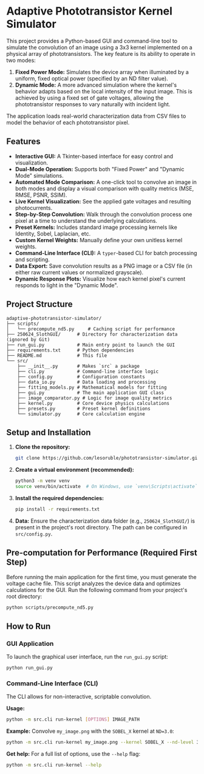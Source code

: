 # Adaptive Phototransistor Kernel Simulator

This project provides a Python-based GUI and command-line tool to simulate the convolution of an image using a 3x3 kernel implemented on a physical array of phototransistors. The key feature is its ability to operate in two modes:

1.  **Fixed Power Mode:** Simulates the device array when illuminated by a uniform, fixed optical power (specified by an ND filter value).
2.  **Dynamic Mode:** A more advanced simulation where the kernel's behavior adapts based on the local intensity of the input image. This is achieved by using a fixed set of gate voltages, allowing the phototransistor responses to vary naturally with incident light.

The application loads real-world characterization data from CSV files to model the behavior of each phototransistor pixel.

## Features

-   **Interactive GUI:** A Tkinter-based interface for easy control and visualization.
-   **Dual-Mode Operation:** Supports both "Fixed Power" and "Dynamic Mode" simulations.
-   **Automated Mode Comparison:** A one-click tool to convolve an image in both modes and display a visual comparison with quality metrics (MSE, RMSE, PSNR, SSIM).
-   **Live Kernel Visualization:** See the applied gate voltages and resulting photocurrents.
-   **Step-by-Step Convolution:** Walk through the convolution process one pixel at a time to understand the underlying calculations.
-   **Preset Kernels:** Includes standard image processing kernels like Identity, Sobel, Laplacian, etc.
-   **Custom Kernel Weights:** Manually define your own unitless kernel weights.
-   **Command-Line Interface (CLI):** A `typer`-based CLI for batch processing and scripting.
-   **Data Export:** Save convolution results as a PNG image or a CSV file (in either raw current values or normalized grayscale).
-   **Dynamic Response Plots:** Visualize how each kernel pixel's current responds to light in the "Dynamic Mode".

## Project Structure

```
adaptive-phototransistor-simulator/
├── scripts/
│   └── precompute_nd5.py     # Caching script for performance
├── 250624_SlothGUI/      # Directory for characterization data (ignored by Git)
├── run_gui.py            # Main entry point to launch the GUI
├── requirements.txt      # Python dependencies
├── README.md             # This file
└── src/
    ├── __init__.py       # Makes `src` a package
    ├── cli.py            # Command-line interface logic
    ├── config.py         # Configuration constants
    ├── data_io.py        # Data loading and processing
    ├── fitting_models.py # Mathematical models for fitting
    ├── gui.py            # The main application GUI class
    ├── image_comparator.py # Logic for image quality metrics
    ├── kernel.py         # Core device physics calculations
    ├── presets.py        # Preset kernel definitions
    └── simulator.py      # Core calculation engine
```

## Setup and Installation

1.  **Clone the repository:**
    ```bash
    git clone https://github.com/lesoruble/phototransistor-simulator.git
    ```

2.  **Create a virtual environment (recommended):**
    ```bash
    python3 -m venv venv
    source venv/bin/activate  # On Windows, use `venv\Scripts\activate`
    ```

3.  **Install the required dependencies:**
    ```bash
    pip install -r requirements.txt
    ```

4.  **Data:**
    Ensure the characterization data folder (e.g., `250624_SlothGUI/`) is present in the project's root directory. The path can be configured in `src/config.py`.

## Pre-computation for Performance (Required First Step)

Before running the main application for the first time, you must generate the voltage cache file. This script analyzes the device data and optimizes calculations for the GUI. Run the following command from your project's root directory:
```bash
python scripts/precompute_nd5.py
```

## How to Run

### GUI Application

To launch the graphical user interface, run the `run_gui.py` script:
```bash
python run_gui.py
```

### Command-Line Interface (CLI)

The CLI allows for non-interactive, scriptable convolution.

**Usage:**
```bash
python -m src.cli run-kernel [OPTIONS] IMAGE_PATH
```

**Example:**
Convolve `my_image.png` with the `SOBEL_X` kernel at `ND=3.0`:
```bash
python -m src.cli run-kernel my_image.png --kernel SOBEL_X --nd-level 3.0
```

**Get help:**
For a full list of options, use the `--help` flag:
```bash
python -m src.cli run-kernel --help
```